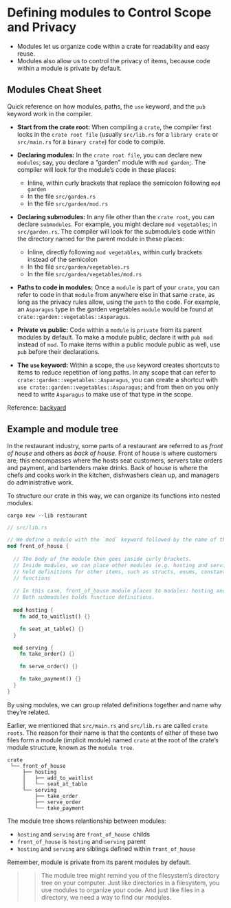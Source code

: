 # Defining modules to Control Scope and Privacy

* Modules let us organize code within a crate for readability and easy reuse.
* Modules also allow us to control the privacy of items, because code within a module is private by default.

## Modules Cheat Sheet

Quick reference on how modules, paths, the `use` keyword, and the `pub` keyword work in the compiler.

* __Start from the crate root:__ When compiling a `crate`, the compiler first looks in the `crate root file`
(usually `src/lib.rs` for a `library crate` or `src/main.rs` for a `binary crate`) for code to compile.

* __Declaring modules:__ In the `crate root file`, you can declare new `modules`; say, you declare a “garden” module 
with `mod garden`;. The compiler will look for the module’s code in these places:
  * Inline, within curly brackets that replace the semicolon following `mod garden`
  * In the file `src/garden.rs` 
  * In the file `src/garden/mod.rs`

* __Declaring submodules:__ In any file other than the `crate root`, you can declare `submodules`. For example, 
you might declare `mod vegetables`; in `src/garden.rs`. The compiler will look for the submodule’s code within 
the directory named for the parent module in these places:
  * Inline, directly following `mod vegetables`, within curly brackets instead of the semicolon 
  * In the file `src/garden/vegetables.rs` 
  * In the file `src/garden/vegetables/mod.rs`

* __Paths to code in modules:__ Once a `module` is part of your `crate`, you can refer to code in that `module` from anywhere 
else in that same `crate`, as long as the privacy rules allow, using the `path` to the code. For example, 
an `Asparagus` type in the garden vegetables `module` would be found at `crate::garden::vegetables::Asparagus`. 

* __Private vs public:__ Code within a `module` is `private` from its parent modules by default. To make a module public, 
declare it with `pub mod` instead of `mod`. To make items within a public module public as well, use `pub` before their declarations.

* __The `use` keyword:__ Within a scope, the `use` keyword creates shortcuts to items to reduce repetition of long paths. 
In any scope that can refer to `crate::garden::vegetables::Asparagus`, you can create 
a shortcut with `use crate::garden::vegetables::Asparagus`; and from then on you only need 
to write `Asparagus` to make use of that type in the scope.

Reference: [backyard](referemces/backyard)

## Example and module tree
In the restaurant industry, some parts of a restaurant are referred to as *front of house* and others as *back of house*. 
Front of house is where customers are; this encompasses where the hosts seat customers, servers take orders and payment, 
and bartenders make drinks. Back of house is where the chefs and cooks work in the kitchen, dishwashers clean up, and 
managers do administrative work.

To structure our crate in this way, we can organize its functions into nested modules. 

```console
cargo new --lib restaurant
```

```rust
// src/lib.rs

// We define a module with the `mod` keyword followed by the name of the module
mod front_of_house {
  
  // The body of the module then goes inside curly brackets. 
  // Inside modules, we can place other modules (e.g. hosting and serving),
  // hold definitions for other items, such as structs, enums, constants, traits, and
  // functions
  
  // In this case, front_of_house module places to modules: hosting and serving.
  // Both submodules holds function definitions.
  
  mod hosting {
    fn add_to_waitlist() {}

    fn seat_at_table() {}
  }

  mod serving {
    fn take_order() {}

    fn serve_order() {}

    fn take_payment() {}
  }
}
```

By using modules, we can group related definitions together and name why they’re related.

Earlier, we mentioned that `src/main.rs` and `src/lib.rs` are called `crate roots`. The reason for their name is that the 
contents of either of these two files form a module (implicit module) named `crate` at the root of the crate’s module structure, known as 
the `module tree`.

```console
crate
 └── front_of_house
     ├── hosting
     │   ├── add_to_waitlist
     │   └── seat_at_table
     └── serving
         ├── take_order
         ├── serve_order
         └── take_payment
```

The module tree shows relantionship between modules:
* `hosting` and `serving` are `front_of_house `childs
* `front_of_house` is `hosting` and `serving` parent
* `hosting` and `serving` are siblings defined within `front_of_house`

Remember, module is private from its parent modules by default.

>> The module tree might remind you of the filesystem’s directory tree on your computer. Just like directories in a filesystem, 
you use modules to organize your code. And just like files in a directory, we need a way to find our modules.